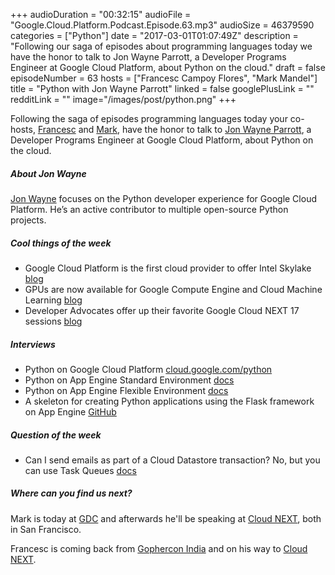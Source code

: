 +++
audioDuration = "00:32:15"
audioFile = "Google.Cloud.Platform.Podcast.Episode.63.mp3"
audioSize = 46379590 
categories = ["Python"]
date = "2017-03-01T01:07:49Z"
description = "Following our saga of episodes about programming languages today we have the honor to talk to Jon Wayne Parrott, a Developer Programs Engineer at Google Cloud Platform, about Python on the cloud."
draft = false
episodeNumber = 63
hosts = ["Francesc Campoy Flores", "Mark Mandel"]
title = "Python with Jon Wayne Parrott"
linked = false
googlePlusLink = ""
redditLink = ""
image="/images/post/python.png"
+++

Following the saga of episodes programming languages today your co-hosts,
[Francesc](https://twitter.com/francesc) and [Mark](https://twitter.com/Neurotic),
have the honor to talk to [Jon Wayne Parrott](https://twitter.com/jonparrott),
a Developer Programs Engineer at Google Cloud Platform, about Python on the cloud.

<!--more-->

##### About Jon Wayne

[Jon Wayne](https://twitter.com/jonparrott) focuses on the Python developer experience
for Google Cloud Platform. He’s an active contributor to multiple open-source Python
projects.

##### Cool things of the week

- Google Cloud Platform is the first cloud provider to offer Intel Skylake [blog](https://cloudplatform.googleblog.com/2017/02/Google-Cloud-Platform-is-the-first-cloud-provider-to-offer-Intel-Skylake.html)
- GPUs are now available for Google Compute Engine and Cloud Machine Learning [blog](https://cloudplatform.googleblog.com/2017/02/GPUs-are-now-available-for-Google-Compute-Engine-and-Cloud-Machine-Learning.html)
- Developer Advocates offer up their favorite Google Cloud NEXT 17 sessions [blog](https://cloudplatform.googleblog.com/2017/02/developer-advocates-offer-up-their-favorite-Google-Cloud-NEXT-17-sessions.html)

##### Interviews

- Python on Google Cloud Platform [cloud.google.com/python](https://cloud.google.com/python)
- Python on App Engine Standard Environment [docs](https://cloud.google.com/appengine/docs/standard/python)
- Python on App Engine Flexible Environment [docs](https://cloud.google.com/appengine/docs/flexible/python)
- A skeleton for creating Python applications using the Flask framework on App Engine [GitHub](https://github.com/GoogleCloudPlatform/appengine-flask-skeleton)

##### Question of the week

- Can I send emails as part of a Cloud Datastore transaction?
No, but you can use Task Queues [docs](https://cloud.google.com/appengine/docs/standard/go/datastore/transactions)

##### Where can you find us next?

Mark is today at [GDC](http://www.gdconf.com/) and afterwards he'll be speaking at
[Cloud NEXT](https://cloudnext.withgoogle.com/schedule#target=building-massive-online-worlds-with-spatialos-and-google-cloud-platform-0cb0ec52-b735-4403-9fc5-071f1759dd1c), both in San Francisco.

Francesc is coming back from [Gophercon India](http://www.gophercon.in) and on his way to
[Cloud NEXT](https://cloudnext.withgoogle.com/schedule#target=google-cloud-endpoints-serving-your-api-to-the-world-8eaeb271-f0ea-4638-af94-16c0b2b80bf6).